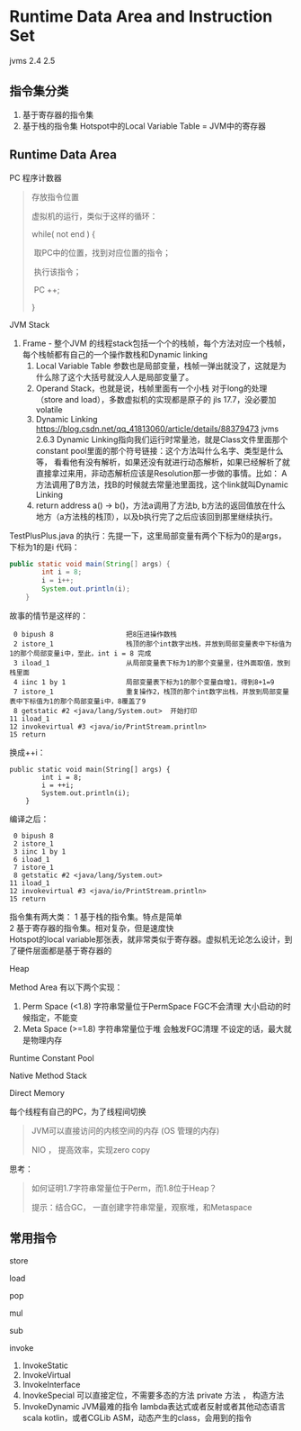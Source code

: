 # Runtime Data Area and Instruction Set

jvms 2.4 2.5

## 指令集分类

1. 基于寄存器的指令集
2. 基于栈的指令集
   Hotspot中的Local Variable Table = JVM中的寄存器

## Runtime Data Area

PC 程序计数器

> 存放指令位置
>
> 虚拟机的运行，类似于这样的循环：
>
> while( not end ) {
>
> ​	取PC中的位置，找到对应位置的指令；
>
> ​	执行该指令；
>
> ​	PC ++;
>
> }

JVM Stack

1. Frame - 整个JVM 的线程stack包括一个个的栈帧，每个方法对应一个栈帧，每个栈帧都有自己的一个操作数栈和Dynamic linking
   1. Local Variable Table 参数也是局部变量，栈帧一弹出就没了，这就是为什么除了这个大括号就没人人是局部变量了。
   2. Operand Stack，也就是说，栈帧里面有一个小栈
      对于long的处理（store and load），多数虚拟机的实现都是原子的
      jls 17.7，没必要加volatile
   3. Dynamic Linking
       https://blog.csdn.net/qq_41813060/article/details/88379473 
      jvms 2.6.3
      Dynamic Linking指向我们运行时常量池，就是Class文件里面那个constant pool里面的那个符号链接：这个方法叫什么名字、类型是什么等，
      看看他有没有解析，如果还没有就进行动态解析，如果已经解析了就直接拿过来用，非动态解析应该是Resolution那一步做的事情。比如：
      A方法调用了B方法，找B的时候就去常量池里面找，这个link就叫Dynamic Linking
   4. return address
      a() -> b()，方法a调用了方法b, b方法的返回值放在什么地方（a方法栈的栈顶），以及b执行完了之后应该回到那里继续执行。

TestPlusPlus.java 的执行：先提一下，这里局部变量有两个下标为0的是args，下标为1的是i
代码：
```java
public static void main(String[] args) {
        int i = 8;
        i = i++;
        System.out.println(i);
    }
```
故事的情节是这样的：
```
 0 bipush 8                  把8压进操作数栈 
 2 istore_1                  栈顶的那个int数字出栈，并放到局部变量表中下标值为1的那个局部变量i中，至此，int i = 8 完成
 3 iload_1                   从局部变量表下标为1的那个变量里，往外面取值，放到栈里面
 4 iinc 1 by 1               局部变量表下标为1的那个变量自增1，得到8+1=9
 7 istore_1                  重复操作2，栈顶的那个int数字出栈，并放到局部变量表中下标值为1的那个局部变量i中，8覆盖了9
 8 getstatic #2 <java/lang/System.out>  开始打印
11 iload_1
12 invokevirtual #3 <java/io/PrintStream.println>
15 return
```
换成++i：
```
public static void main(String[] args) {
        int i = 8;
        i = ++i;
        System.out.println(i);
    }
```
编译之后：
```
 0 bipush 8
 2 istore_1
 3 iinc 1 by 1
 6 iload_1
 7 istore_1
 8 getstatic #2 <java/lang/System.out>
11 iload_1
12 invokevirtual #3 <java/io/PrintStream.println>
15 return
```
指令集有两大类：
1 基于栈的指令集。特点是简单  
2 基于寄存器的指令集。相对复杂，但是速度快  
Hotspot的local variable那张表，就非常类似于寄存器。虚拟机无论怎么设计，到了硬件层面都是基于寄存器的

Heap

Method Area 有以下两个实现：

1. Perm Space (<1.8)
   字符串常量位于PermSpace
   FGC不会清理
   大小启动的时候指定，不能变
2. Meta Space (>=1.8)
   字符串常量位于堆
   会触发FGC清理
   不设定的话，最大就是物理内存

Runtime Constant Pool

Native Method Stack

Direct Memory

每个线程有自己的PC，为了线程间切换

> JVM可以直接访问的内核空间的内存 (OS 管理的内存)
>
> NIO ， 提高效率，实现zero copy

思考：

> 如何证明1.7字符串常量位于Perm，而1.8位于Heap？
>
> 提示：结合GC， 一直创建字符串常量，观察堆，和Metaspace



## 常用指令

store

load

pop

mul

sub

invoke

1. InvokeStatic
2. InvokeVirtual
3. InvokeInterface
4. InovkeSpecial
   可以直接定位，不需要多态的方法
   private 方法 ， 构造方法
5. InvokeDynamic
   JVM最难的指令
   lambda表达式或者反射或者其他动态语言scala kotlin，或者CGLib ASM，动态产生的class，会用到的指令

